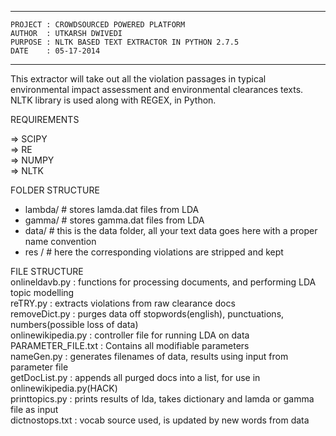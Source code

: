 ****************************************************************************
	PROJECT : CROWDSOURCED POWERED PLATFORM  
	AUTHOR  : UTKARSH DWIVEDI  
	PURPOSE : NLTK BASED TEXT EXTRACTOR IN PYTHON 2.7.5  
	DATE    : 05-17-2014  
****************************************************************************

This extractor will take out all the violation passages in typical environmental impact assessment 
and environmental clearances texts.  
NLTK library is used along with REGEX, in Python.  

REQUIREMENTS 

=> SCIPY  
=> RE  
=> NUMPY  
=> NLTK  

FOLDER STRUCTURE
 - lambda/		# stores lamda.dat files from LDA  
 - gamma/		# stores gamma.dat files from LDA  
 - data/		# this is the data folder, all your text data goes here with a proper name convention  
 - res /		# here the corresponding violations are stripped and kept  

FILE STRUCTURE  
onlineldavb.py 		:	functions for processing documents, and performing LDA topic modelling  
reTRY.py 	   		:	extracts violations from raw clearance docs  
removeDict.py 		:	purges data off stopwords(english), punctuations, numbers(possible loss of data)   
onlinewikipedia.py  :	controller file for running LDA on data  
PARAMETER_FILE.txt 	:	Contains all modifiable parameters  
nameGen.py 			:	generates filenames of data, results using input from parameter file  
getDocList.py 		:	appends all purged docs into a list, for use in onlinewikipedia.py(HACK)  
printtopics.py 		:	prints results of lda, takes dictionary and lamda or gamma file as input  
dictnostops.txt 	: 	vocab source used, is updated by new words from data  